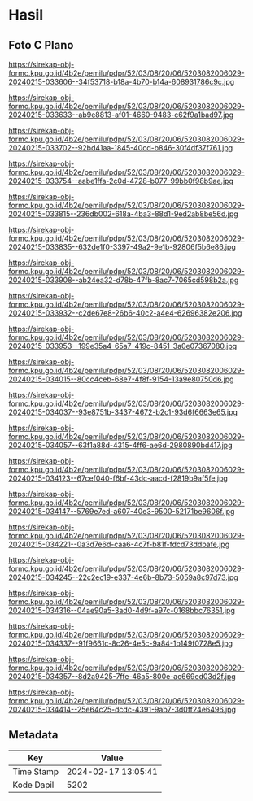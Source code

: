 # Hasil

## Foto C Plano

https://sirekap-obj-formc.kpu.go.id/4b2e/pemilu/pdpr/52/03/08/20/06/5203082006029-20240215-033606--34f53718-b18a-4b70-b14a-608931786c9c.jpg

https://sirekap-obj-formc.kpu.go.id/4b2e/pemilu/pdpr/52/03/08/20/06/5203082006029-20240215-033633--ab9e8813-af01-4660-9483-c62f9a1bad97.jpg

https://sirekap-obj-formc.kpu.go.id/4b2e/pemilu/pdpr/52/03/08/20/06/5203082006029-20240215-033702--92bd41aa-1845-40cd-b846-30f4df37f761.jpg

https://sirekap-obj-formc.kpu.go.id/4b2e/pemilu/pdpr/52/03/08/20/06/5203082006029-20240215-033754--aabe1ffa-2c0d-4728-b077-99bb0f98b9ae.jpg

https://sirekap-obj-formc.kpu.go.id/4b2e/pemilu/pdpr/52/03/08/20/06/5203082006029-20240215-033815--236db002-618a-4ba3-88d1-9ed2ab8be56d.jpg

https://sirekap-obj-formc.kpu.go.id/4b2e/pemilu/pdpr/52/03/08/20/06/5203082006029-20240215-033835--632de1f0-3397-49a2-9e1b-92806f5b6e86.jpg

https://sirekap-obj-formc.kpu.go.id/4b2e/pemilu/pdpr/52/03/08/20/06/5203082006029-20240215-033908--ab24ea32-d78b-47fb-8ac7-7065cd598b2a.jpg

https://sirekap-obj-formc.kpu.go.id/4b2e/pemilu/pdpr/52/03/08/20/06/5203082006029-20240215-033932--c2de67e8-26b6-40c2-a4e4-62696382e206.jpg

https://sirekap-obj-formc.kpu.go.id/4b2e/pemilu/pdpr/52/03/08/20/06/5203082006029-20240215-033953--199e35a4-65a7-419c-8451-3a0e07367080.jpg

https://sirekap-obj-formc.kpu.go.id/4b2e/pemilu/pdpr/52/03/08/20/06/5203082006029-20240215-034015--80cc4ceb-68e7-4f8f-9154-13a9e80750d6.jpg

https://sirekap-obj-formc.kpu.go.id/4b2e/pemilu/pdpr/52/03/08/20/06/5203082006029-20240215-034037--93e8751b-3437-4672-b2c1-93d6f6663e65.jpg

https://sirekap-obj-formc.kpu.go.id/4b2e/pemilu/pdpr/52/03/08/20/06/5203082006029-20240215-034057--63f1a88d-4315-4ff6-ae6d-2980890bd417.jpg

https://sirekap-obj-formc.kpu.go.id/4b2e/pemilu/pdpr/52/03/08/20/06/5203082006029-20240215-034123--67cef040-f6bf-43dc-aacd-f2819b9af5fe.jpg

https://sirekap-obj-formc.kpu.go.id/4b2e/pemilu/pdpr/52/03/08/20/06/5203082006029-20240215-034147--5769e7ed-a607-40e3-9500-52171be9606f.jpg

https://sirekap-obj-formc.kpu.go.id/4b2e/pemilu/pdpr/52/03/08/20/06/5203082006029-20240215-034221--0a3d7e6d-caa6-4c7f-b81f-fdcd73ddbafe.jpg

https://sirekap-obj-formc.kpu.go.id/4b2e/pemilu/pdpr/52/03/08/20/06/5203082006029-20240215-034245--22c2ec19-e337-4e6b-8b73-5059a8c97d73.jpg

https://sirekap-obj-formc.kpu.go.id/4b2e/pemilu/pdpr/52/03/08/20/06/5203082006029-20240215-034316--04ae90a5-3ad0-4d9f-a97c-0168bbc76351.jpg

https://sirekap-obj-formc.kpu.go.id/4b2e/pemilu/pdpr/52/03/08/20/06/5203082006029-20240215-034337--91f9661c-8c26-4e5c-9a84-1b149f0728e5.jpg

https://sirekap-obj-formc.kpu.go.id/4b2e/pemilu/pdpr/52/03/08/20/06/5203082006029-20240215-034357--8d2a9425-7ffe-46a5-800e-ac669ed03d2f.jpg

https://sirekap-obj-formc.kpu.go.id/4b2e/pemilu/pdpr/52/03/08/20/06/5203082006029-20240215-034414--25e64c25-dcdc-4391-9ab7-3d0ff24e6496.jpg


## Metadata

| Key        | Value               |
| ---------- | ------------------- |
| Time Stamp | 2024-02-17 13:05:41 |
| Kode Dapil | 5202                |



